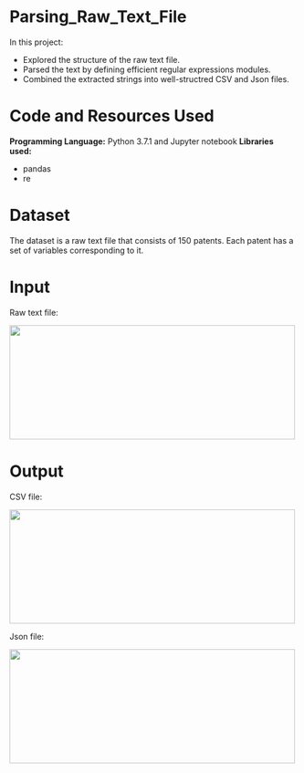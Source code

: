 # Parsing_Raw_Text_File

In this project:
- Explored the structure of the raw text file. 
- Parsed the text by defining efficient regular expressions modules.
- Combined the extracted strings into well-structred CSV and Json files. 

# Code and Resources Used

**Programming Language:** Python 3.7.1 and Jupyter notebook
**Libraries used:**
- pandas
- re

# Dataset
The dataset is a raw text file that consists of 150 patents. Each patent has a set of variables corresponding to it. 

# Input 

Raw text file:

<a href="url"><img src="https://user-images.githubusercontent.com/67848891/101594728-48e4ad80-3a46-11eb-92a4-de05e6862b0c.png" height="200" width="500" ></a>



# Output

CSV file: 

<a href="url"><img src="https://user-images.githubusercontent.com/67848891/101595596-b8a76800-3a47-11eb-834b-9677b04b45e2.png" height="200" width="500" ></a>


Json file:

<a href="url"><img src="https://user-images.githubusercontent.com/67848891/101594716-441ff980-3a46-11eb-941a-e26a1d8a01de.png" height="200" width="500" ></a>


